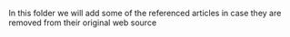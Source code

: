 In this folder we will add some of the referenced articles in case they are removed from their original web source
